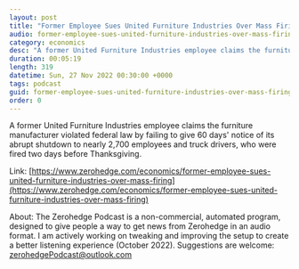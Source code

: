 ```yaml
---
layout: post
title: "Former Employee Sues United Furniture Industries Over Mass Firing"
audio: former-employee-sues-united-furniture-industries-over-mass-firing-0
category: economics
desc: "A former United Furniture Industries employee claims the furniture manufacturer violated federal law by failing to give 60 days' notice of its abrupt shutdown to nearly 2,700 employees and truck drivers, who were fired two days before Thanksgiving."
duration: 00:05:19
length: 319
datetime: Sun, 27 Nov 2022 00:30:00 +0000
tags: podcast
guid: former-employee-sues-united-furniture-industries-over-mass-firing-0
order: 0
---
```

A former United Furniture Industries employee claims the furniture manufacturer violated federal law by failing to give 60 days' notice of its abrupt shutdown to nearly 2,700 employees and truck drivers, who were fired two days before Thanksgiving.

Link: [https://www.zerohedge.com/economics/former-employee-sues-united-furniture-industries-over-mass-firing](https://www.zerohedge.com/economics/former-employee-sues-united-furniture-industries-over-mass-firing)

About: The Zerohedge Podcast is a non-commercial, automated program, designed to give people a way to get news from Zerohedge in an audio format.  I am actively working on tweaking and improving the setup to create a better listening experience (October 2022).  Suggestions are welcome: [zerohedgePodcast@outlook.com](mailto:zerohedgePodcast@outlook.com)